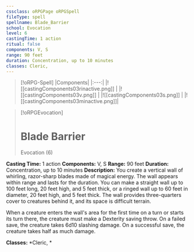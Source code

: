 ```yaml
---
cssclass: oRPGPage oRPGSpell
fileType: spell
spellname: Blade_Barrier
school: Evocation
level: 6
castingTime: 1 action
ritual: false
components: V, S
range: 90 feet
duration: Concentration, up to 10 minutes
classes: Cleric,
---
```

> [!oRPG-Spell]
> |Components|
> |:---:|
> |![[castingComponents03rinactive.png]] |
> |![[castingComponents03v.png]] |
> |![[castingComponents03s.png]] |
> |![[castingComponents03minactive.png]]|

> [!oRPGEvocation]
>#  Blade Barrier
> Evocation  (6)

**Casting Time:** 1 action
**Components:** V, S
**Range:** 90 feet
**Duration:**  Concentration, up to 10 minutes
**Description:**
You create a vertical wall of whirling, razor-sharp blades made of magical energy. The wall appears within range and lasts for the duration. You can make a straight wall up to 100 feet long, 20 feet high, and 5 feet thick, or a ringed wall up to 60 feet in diameter, 20 feet high, and 5 feet thick. The wall provides three-quarters cover to creatures behind it, and its space is difficult terrain.



 When a creature enters the wall's area for the first time on a turn or starts its turn there, the creature must make a Dexterity saving throw. On a failed save, the creature takes 6d10 slashing damage. On a successful save, the creature takes half as much damage.



**Classes:**  *Cleric, *


